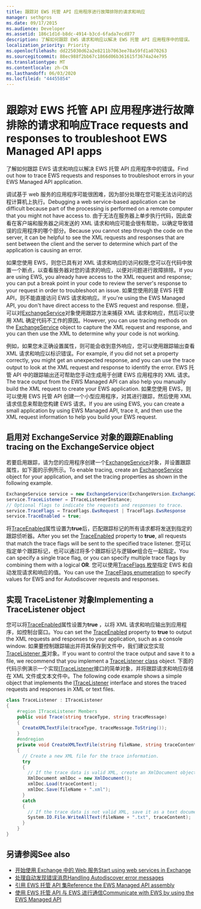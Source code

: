 ```yaml
---
title: 跟踪对 EWS 托管 API 应用程序进行故障排除的请求和响应
manager: sethgros
ms.date: 09/17/2015
ms.audience: Developer
ms.assetid: 186c1d1d-b8dc-4914-b3cd-6fada7ecd877
description: 了解如何跟踪 EWS 请求和响应以解决 EWS 托管 API 应用程序中的错误。
localization_priority: Priority
ms.openlocfilehash: dd225030d62a2e8211b7063ee78a59fd1a070263
ms.sourcegitcommit: 88ec988f2bb67c1866d06b361615f3674a24e795
ms.translationtype: MT
ms.contentlocale: zh-CN
ms.lasthandoff: 06/03/2020
ms.locfileid: "44455854"
---
```

# <a name="trace-requests-and-responses-to-troubleshoot-ews-managed-api-apps"></a><span data-ttu-id="cff79-103">跟踪对 EWS 托管 API 应用程序进行故障排除的请求和响应</span><span class="sxs-lookup"><span data-stu-id="cff79-103">Trace requests and responses to troubleshoot EWS Managed API apps</span></span>

<span data-ttu-id="cff79-104">了解如何跟踪 EWS 请求和响应以解决 EWS 托管 API 应用程序中的错误。</span><span class="sxs-lookup"><span data-stu-id="cff79-104">Find out how to trace EWS requests and responses to troubleshoot errors in your EWS Managed API application.</span></span>
  
<span data-ttu-id="cff79-105">调试基于 web 服务的应用程序可能很困难，因为部分处理在您可能无法访问的远程计算机上执行。</span><span class="sxs-lookup"><span data-stu-id="cff79-105">Debugging a web service-based application can be difficult because part of the processing is performed on a remote computer that you might not have access to.</span></span> <span data-ttu-id="cff79-106">由于无法在服务器上单步执行代码，因此查看在客户端和服务器之间发送的 XML 请求和响应可能会很有帮助，以确定导致错误的应用程序的哪个部分。</span><span class="sxs-lookup"><span data-stu-id="cff79-106">Because you cannot step through the code on the server, it can be helpful to see the XML requests and responses that are sent between the client and the server to determine which part of the application is causing an error.</span></span> 
  
<span data-ttu-id="cff79-107">如果您使用 EWS，则您已具有对 XML 请求和响应的访问权限;您可以在代码中放置一个断点，以查看服务器对您的请求的响应，以便对问题进行故障排除。</span><span class="sxs-lookup"><span data-stu-id="cff79-107">If you are using EWS, you already have access to the XML request and response; you can put a break point in your code to review the server's response to your request in order to troubleshoot an issue.</span></span> <span data-ttu-id="cff79-108">如果您使用的是 EWS 托管 API，则不能直接访问 EWS 请求和响应。</span><span class="sxs-lookup"><span data-stu-id="cff79-108">If you're using the EWS Managed API, you don't have direct access to the EWS request and response.</span></span> <span data-ttu-id="cff79-109">但是，可以对[ExchangeService](https://msdn.microsoft.com/library/microsoft.exchange.webservices.data.exchangeservice%28v=exchg.80%29.aspx)对象使用跟踪方法来捕获 XML 请求和响应，然后可以使用 XML 确定代码不工作的原因。</span><span class="sxs-lookup"><span data-stu-id="cff79-109">However, you can use tracing methods on the [ExchangeService](https://msdn.microsoft.com/library/microsoft.exchange.webservices.data.exchangeservice%28v=exchg.80%29.aspx) object to capture the XML request and response, and you can then use the XML to determine why your code is not working.</span></span> 

<span data-ttu-id="cff79-110">例如，如果您未正确设置属性，则可能会收到意外响应，您可以使用跟踪输出查看 XML 请求和响应以标识错误。</span><span class="sxs-lookup"><span data-stu-id="cff79-110">For example, if you did not set a property correctly, you might get an unexpected response, and you can use the trace output to look at the XML request and response to identify the error.</span></span> <span data-ttu-id="cff79-111">EWS 托管 API 中的跟踪输出还可帮助您手动生成用于创建 EWS 应用程序的 XML 请求。</span><span class="sxs-lookup"><span data-stu-id="cff79-111">The trace output from the EWS Managed API can also help you manually build the XML request to create your EWS application.</span></span> <span data-ttu-id="cff79-112">如果您使用 EWS，则可以使用 EWS 托管 API 创建一个小型应用程序，对其进行跟踪，然后使用 XML 请求信息来帮助您构建 EWS 请求。</span><span class="sxs-lookup"><span data-stu-id="cff79-112">If you are using EWS, you can create a small application by using EWS Managed API, trace it, and then use the XML request information to help you build your EWS request.</span></span> 
  
## <a name="enabling-tracing-on-the-exchangeservice-object"></a><span data-ttu-id="cff79-113">启用对 ExchangeService 对象的跟踪</span><span class="sxs-lookup"><span data-stu-id="cff79-113">Enabling tracing on the ExchangeService object</span></span>
<span data-ttu-id="cff79-114"><a name="bk_EnableTracing"> </a></span><span class="sxs-lookup"><span data-stu-id="cff79-114"><a name="bk_EnableTracing"> </a></span></span>

<span data-ttu-id="cff79-115">若要启用跟踪，请为您的应用程序创建一个[ExchangeService](https://msdn.microsoft.com/library/microsoft.exchange.webservices.data.exchangeservice%28v=exchg.80%29.aspx)对象，并设置跟踪属性，如下面的示例所示。</span><span class="sxs-lookup"><span data-stu-id="cff79-115">To enable tracing, create an [ExchangeService](https://msdn.microsoft.com/library/microsoft.exchange.webservices.data.exchangeservice%28v=exchg.80%29.aspx) object for your application, and set the tracing properties as shown in the following example.</span></span> 
  
```cs
ExchangeService service = new ExchangeService(ExchangeVersion.Exchange2010);
service.TraceListener = ITraceListenerInstance;
// Optional flags to indicate the requests and responses to trace.
service.TraceFlags = TraceFlags.EwsRequest | TraceFlags.EwsResponse
service.TraceEnabled = true;

```

<span data-ttu-id="cff79-116">将[TraceEnabled](https://msdn.microsoft.com/library/microsoft.exchange.webservices.data.exchangeservicebase.traceenabled%28v=exchg.80%29.aspx)属性设置为**true**后，匹配跟踪标记的所有请求都将发送到指定的跟踪侦听器。</span><span class="sxs-lookup"><span data-stu-id="cff79-116">After you set the [TraceEnabled](https://msdn.microsoft.com/library/microsoft.exchange.webservices.data.exchangeservicebase.traceenabled%28v=exchg.80%29.aspx) property to **true**, all requests that match the trace flags will be sent to the specified trace listener.</span></span> <span data-ttu-id="cff79-117">您可以指定单个跟踪标记，也可以通过将多个跟踪标记与逻辑**or**组合在一起指定。</span><span class="sxs-lookup"><span data-stu-id="cff79-117">You can specify a single trace flag, or you can specify multiple trace flags by combining them with a logical **OR**.</span></span> <span data-ttu-id="cff79-118">您可以使用[TraceFlags 枚举](https://msdn.microsoft.com/library/microsoft.exchange.webservices.data.traceflags%28v=exchg.80%29.aspx)指定 EWS 和自动发现请求和响应的值。</span><span class="sxs-lookup"><span data-stu-id="cff79-118">You can use the [TraceFlags enumeration](https://msdn.microsoft.com/library/microsoft.exchange.webservices.data.traceflags%28v=exchg.80%29.aspx) to specify values for EWS and for Autodiscover requests and responses.</span></span> 
  
## <a name="implementing-a-tracelistener-object"></a><span data-ttu-id="cff79-119">实现 TraceListener 对象</span><span class="sxs-lookup"><span data-stu-id="cff79-119">Implementing a TraceListener object</span></span>
<span data-ttu-id="cff79-120"><a name="bk_traceListener"> </a></span><span class="sxs-lookup"><span data-stu-id="cff79-120"><a name="bk_traceListener"> </a></span></span>

<span data-ttu-id="cff79-121">您可以将[TraceEnabled](https://msdn.microsoft.com/library/microsoft.exchange.webservices.data.exchangeservicebase.traceenabled%28v=exchg.80%29.aspx)属性设置为**true** ，以将 XML 请求和响应输出到应用程序，如控制台窗口。</span><span class="sxs-lookup"><span data-stu-id="cff79-121">You can set the [TraceEnabled](https://msdn.microsoft.com/library/microsoft.exchange.webservices.data.exchangeservicebase.traceenabled%28v=exchg.80%29.aspx) property to **true** to output the XML requests and responses to your application, such as a console window.</span></span> <span data-ttu-id="cff79-122">如果要控制跟踪输出并将其保存到文件中，我们建议您实现[TraceListener 类](https://msdn.microsoft.com/library/system.diagnostics.tracelistener.aspx)对象。</span><span class="sxs-lookup"><span data-stu-id="cff79-122">If you want to control the trace output and save it to a file, we recommend that you implement a [TraceListener class](https://msdn.microsoft.com/library/system.diagnostics.tracelistener.aspx) object.</span></span> <span data-ttu-id="cff79-123">下面的代码示例演示一个实现[ITraceListener](https://msdn.microsoft.com/library/microsoft.exchange.webservices.data.itracelistener%28v=exchg.80%29.aspx)接口的简单对象，并将跟踪请求和响应存储在 XML 文件或文本文件中。</span><span class="sxs-lookup"><span data-stu-id="cff79-123">The following code example shows a simple object that implements the [ITraceListener](https://msdn.microsoft.com/library/microsoft.exchange.webservices.data.itracelistener%28v=exchg.80%29.aspx) interface and stores the traced requests and responses in XML or text files.</span></span> 
  
```cs
class TraceListener : ITraceListener
{
    #region ITraceListener Members
    public void Trace(string traceType, string traceMessage)
    {
      CreateXMLTextFile(traceType, traceMessage.ToString());
    }
    #endregion
    private void CreateXMLTextFile(string fileName, string traceContent)
    {
      // Create a new XML file for the trace information.
      try
      {
        // If the trace data is valid XML, create an XmlDocument object and save.
        XmlDocument xmlDoc = new XmlDocument();
        xmlDoc.Load(traceContent);
        xmlDoc.Save(fileName + ".xml");
      }
      catch
      {
        // If the trace data is not valid XML, save it as a text document.
        System.IO.File.WriteAllText(fileName + ".txt", traceContent);
      }
    }
}

```

## <a name="see-also"></a><span data-ttu-id="cff79-124">另请参阅</span><span class="sxs-lookup"><span data-stu-id="cff79-124">See also</span></span>

- [<span data-ttu-id="cff79-125">开始使用 Exchange 中的 Web 服务</span><span class="sxs-lookup"><span data-stu-id="cff79-125">Start using web services in Exchange</span></span>](start-using-web-services-in-exchange.md)
- [<span data-ttu-id="cff79-126">处理自动发现错误消息</span><span class="sxs-lookup"><span data-stu-id="cff79-126">Handling Autodiscover error messages</span></span>](handling-autodiscover-error-messages.md)    
- [<span data-ttu-id="cff79-127">引用 EWS 托管 API 集</span><span class="sxs-lookup"><span data-stu-id="cff79-127">Reference the EWS Managed API assembly</span></span>](how-to-reference-the-ews-managed-api-assembly.md)    
- [<span data-ttu-id="cff79-128">使用 EWS 托管 API 与 EWS 进行通信</span><span class="sxs-lookup"><span data-stu-id="cff79-128">Communicate with EWS by using the EWS Managed API</span></span>](how-to-communicate-with-ews-by-using-the-ews-managed-api.md)
    

